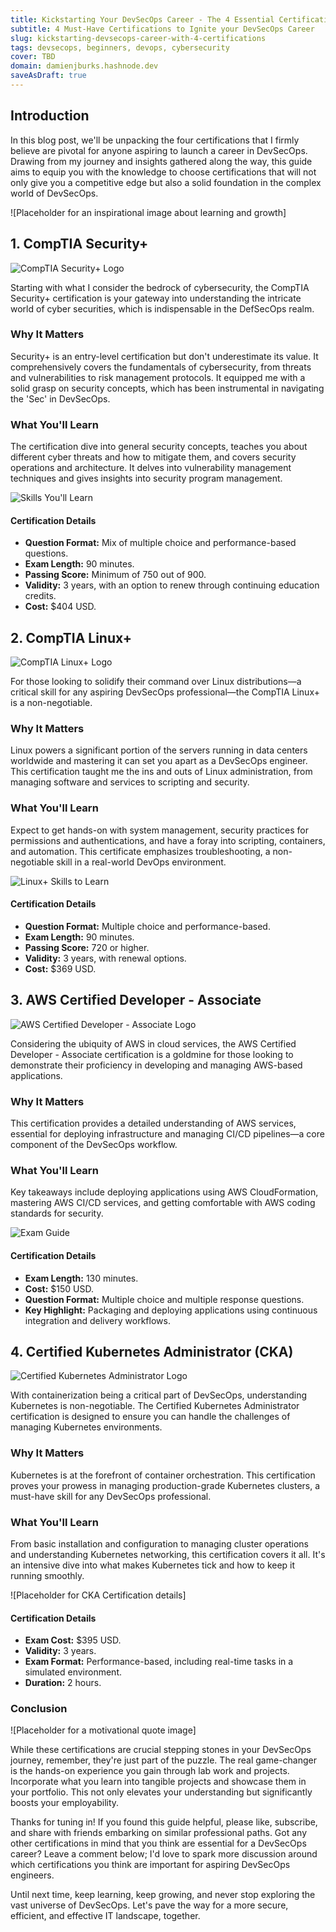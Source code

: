 ```yaml
---
title: Kickstarting Your DevSecOps Career - The 4 Essential Certifications You Need
subtitle: 4 Must-Have Certifications to Ignite your DevSecOps Career
slug: kickstarting-devsecops-career-with-4-certifications
tags: devsecops, beginners, devops, cybersecurity
cover: TBD
domain: damienjburks.hashnode.dev
saveAsDraft: true
---
```


## Introduction

In this blog post, we'll be unpacking the four certifications that I firmly believe are pivotal for anyone aspiring to launch a career in DevSecOps. Drawing from my journey and insights gathered along the way, this guide aims to equip you with the knowledge to choose certifications that will not only give you a competitive edge but also a solid foundation in the complex world of DevSecOps. 

![Placeholder for an inspirational image about learning and growth]

## 1. CompTIA Security+

![CompTIA Security+ Logo](./assets/kickstart_devsecops_career_4_certifications/logosecurityplus.svg)

Starting with what I consider the bedrock of cybersecurity, the CompTIA Security+ certification is your gateway into understanding the intricate world of cyber securities, which is indispensable in the DefSecOps realm.

### Why It Matters

Security+ is an entry-level certification but don't underestimate its value. It comprehensively covers the fundamentals of cybersecurity, from threats and vulnerabilities to risk management protocols. It equipped me with a solid grasp on security concepts, which has been instrumental in navigating the 'Sec' in DevSecOps.

### What You'll Learn

The certification dive into general security concepts, teaches you about different cyber threats and how to mitigate them, and covers security operations and architecture. It delves into vulnerability management techniques and gives insights into security program management. 

![Skills You'll Learn](./assets/kickstart_devsecops_career_4_certifications/sec+_skills_to_learn.png)

#### Certification Details

- **Question Format:** Mix of multiple choice and performance-based questions.
- **Exam Length:** 90 minutes.
- **Passing Score:** Minimum of 750 out of 900.
- **Validity:** 3 years, with an option to renew through continuing education credits.
- **Cost:** $404 USD.

## 2. CompTIA Linux+

![CompTIA Linux+ Logo](./assets/kickstart_devsecops_career_4_certifications/logolinuxplus.svg)

For those looking to solidify their command over Linux distributions—a critical skill for any aspiring DevSecOps professional—the CompTIA Linux+ is a non-negotiable.

### Why It Matters

Linux powers a significant portion of the servers running in data centers worldwide and mastering it can set you apart as a DevSecOps engineer. This certification taught me the ins and outs of Linux administration, from managing software and services to scripting and security.

### What You'll Learn

Expect to get hands-on with system management, security practices for permissions and authentications, and have a foray into scripting, containers, and automation. This certificate emphasizes troubleshooting, a non-negotiable skill in a real-world DevOps environment.

![Linux+ Skills to Learn](./assets/kickstart_devsecops_career_4_certifications/linux+_skills_to_learn.png)

#### Certification Details

- **Question Format:** Multiple choice and performance-based.
- **Exam Length:** 90 minutes.
- **Passing Score:** 720 or higher.
- **Validity:** 3 years, with renewal options.
- **Cost:** $369 USD.

## 3. AWS Certified Developer - Associate

![AWS Certified Developer - Associate Logo](./assets/kickstart_devsecops_career_4_certifications/AWS-Certified-Developer-Associate_badge.png)

Considering the ubiquity of AWS in cloud services, the AWS Certified Developer - Associate certification is a goldmine for those looking to demonstrate their proficiency in developing and managing AWS-based applications.

### Why It Matters

This certification provides a detailed understanding of AWS services, essential for deploying infrastructure and managing CI/CD pipelines—a core component of the DevSecOps workflow.

### What You'll Learn

Key takeaways include deploying applications using AWS CloudFormation, mastering AWS CI/CD services, and getting comfortable with AWS coding standards for security.

![Exam Guide](./assets/kickstart_devsecops_career_4_certifications/aws_cda_exam_guide.png)

#### Certification Details

- **Exam Length:** 130 minutes.
- **Cost:** $150 USD.
- **Question Format:** Multiple choice and multiple response questions.
- **Key Highlight:** Packaging and deploying applications using continuous integration and delivery workflows.

## 4. Certified Kubernetes Administrator (CKA)

![Certified Kubernetes Administrator Logo](./assets/kickstart_devsecops_career_4_certifications/logo_cka.png)

With containerization being a critical part of DevSecOps, understanding Kubernetes is non-negotiable. The Certified Kubernetes Administrator certification is designed to ensure you can handle the challenges of managing Kubernetes environments.

### Why It Matters

Kubernetes is at the forefront of container orchestration. This certification proves your prowess in managing production-grade Kubernetes clusters, a must-have skill for any DevSecOps professional.

### What You'll Learn

From basic installation and configuration to managing cluster operations and understanding Kubernetes networking, this certification covers it all. It's an intensive dive into what makes Kubernetes tick and how to keep it running smoothly.

![Placeholder for CKA Certification details]

#### Certification Details

- **Exam Cost:** $395 USD.
- **Validity:** 3 years.
- **Exam Format:** Performance-based, including real-time tasks in a simulated environment.
- **Duration:** 2 hours.

### Conclusion

![Placeholder for a motivational quote image]

While these certifications are crucial stepping stones in your DevSecOps journey, remember, they're just part of the puzzle. The real game-changer is the hands-on experience you gain through lab work and projects. Incorporate what you learn into tangible projects and showcase them in your portfolio. This not only elevates your understanding but significantly boosts your employability.

Thanks for tuning in! If you found this guide helpful, please like, subscribe, and share with friends embarking on similar professional paths. Got any other certifications in mind that you think are essential for a DevSecOps career? Leave a comment below; I'd love to spark more discussion around which certifications you think are important for aspiring DevSecOps engineers.

Until next time, keep learning, keep growing, and never stop exploring the vast universe of DevSecOps. Let's pave the way for a more secure, efficient, and effective IT landscape, together.
